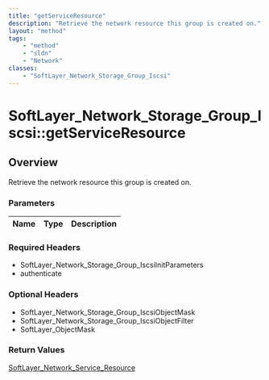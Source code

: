 ```yaml
---
title: "getServiceResource"
description: "Retrieve the network resource this group is created on."
layout: "method"
tags:
    - "method"
    - "sldn"
    - "Network"
classes:
    - "SoftLayer_Network_Storage_Group_Iscsi"
---
```

# SoftLayer_Network_Storage_Group_Iscsi::getServiceResource
## Overview 
Retrieve the network resource this group is created on.

### Parameters 
|Name | Type | Description |
| --- | --- | --- |


### Required Headers
* SoftLayer_Network_Storage_Group_IscsiInitParameters
* authenticate

### Optional Headers
* SoftLayer_Network_Storage_Group_IscsiObjectMask
* SoftLayer_Network_Storage_Group_IscsiObjectFilter
* SoftLayer_ObjectMask

### Return Values
<a href='/reference/datatypes/SoftLayer_Network_Service_Resource'>SoftLayer_Network_Service_Resource </a>

